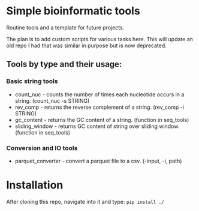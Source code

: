 # Simple bioinformatic tools 
Routine tools and a template for future projects.

The plan is to add custom scripts for various tasks here. This will update an old repo I had that was similar in purpose but is now deprecated.

## Tools by type and their usage:
### Basic string tools
- count_nuc - counts the number of times each nucleotide occurs in a string. (count_nuc -s STRING)
- rev_comp - returns the reverse complement of a string. (rev_comp -i STRING)
- gc_content - returns the GC content of a string.  (function in seq_tools)
- sliding_window - returns GC content of string over sliding window. (function in seq_tools)

### Conversion and IO tools
- parquet_converter - convert a parquet file to a csv. (-input, -i, path)

# Installation
After cloning this repo, navigate into it and type:
```pip install ./```
